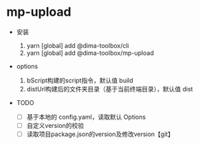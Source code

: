 # mp-upload

- 安装
  1. yarn [global] add @dima-toolbox/cli
  2. yarn [global] add @dima-toolbox/mp-upload

- options
  1. bScript构建的script指令，默认值 build
  2. distUrl构建后的文件夹目录（基于当前终端目录），默认值 dist

- TODO  
  - [ ] 基于本地的 config.yaml，读取默认 Options
  - [ ] 自定义version的校验
  - [ ] 读取项目package.json的version及修改version【git】